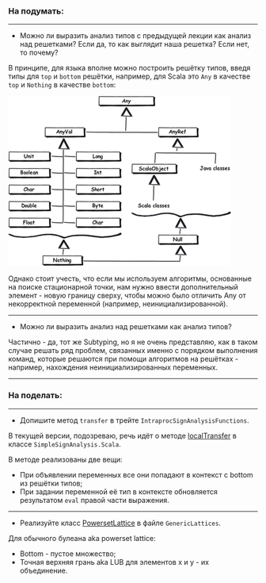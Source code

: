 ### На подумать:

---

 - Можно ли выразить анализ типов с предыдущей лекции как анализ над решетками? Если да, то как выглядит наша решетка? Если нет, то почему?

В принципе, для языка вполне можно построить решётку типов, введя типы для `top` и `bottom` решётки, например, для Scala это `Any` в качестве `top` и `Nothing` в качестве `bottom`: 

![scala-type-lattice](images/pres2-lab-scala-type-lattice.jpg)

Однако стоит учесть, что если мы используем алгоритмы, основанные на поиске стационарной точки, нам нужно ввести дополнительный элемент - новую границу сверху, чтобы можно было отличить Any от некорректной переменной (например, неинициализированной).

---

- Можно ли выразить анализ над решетками как анализ типов?

Частично - да, тот же Subtyping, но я не очень представляю, как в таком случае решать ряд проблем, связанных именно с порядком выполнения команд, которые решаются при помощи алгоритмов на решётках - например, нахождения неинициализированных переменных.

---

### На поделать:

---

- Допишите метод `transfer` в трейте `IntraprocSignAnalysisFunctions`.

В текущей версии, подозреваю, речь идёт о методе [localTransfer](../src/tip/analysis/SimpleSignAnalysis.scala) в классе `SimpleSignAnalysis.Scala`.

В методе реализованы две вещи:

- При объявлении переменных все они попадают в контекст с bottom из решётки типов;
- При задании переменной её тип в контексте обновляется результатом `eval` правой части выражения.

---

- Реализуйте класс [PowersetLattice](../src/tip/lattices/GenericLattices.scala) в файле `GenericLattices`.

Для обычного булеана aka powerset lattice:

- Bottom - пустое множество;
- Точная верхняя грань aka LUB для элементов x и y - их объединение. 



